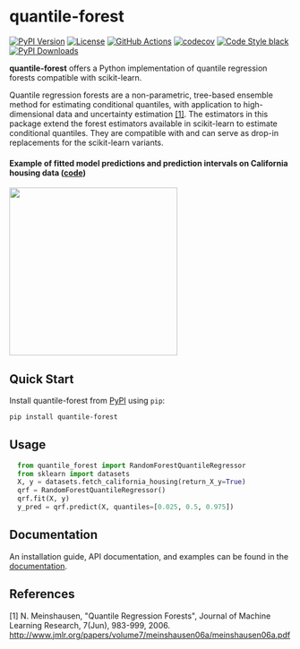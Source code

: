 # quantile-forest

[![PyPI Version](https://badge.fury.io/py/quantile-forest.svg)](https://badge.fury.io/py/quantile-forest)
[![License](https://img.shields.io/badge/License-Apache_2.0-blue.svg)](https://opensource.org/licenses/Apache-2.0)
[![GitHub Actions](https://github.com/zillow/quantile-forest/actions/workflows/python-app.yml/badge.svg)](https://github.com/zillow/quantile-forest/actions/workflows/python-app.yml)
[![codecov](https://codecov.io/gh/zillow/quantile-forest/branch/main/graph/badge.svg?token=STRT8T67YP)](https://codecov.io/gh/zillow/quantile-forest)
[![Code Style black](https://img.shields.io/badge/code%20style-black-000000.svg)](https://github.com/psf/black)
[![PyPI Downloads](https://img.shields.io/pypi/dm/quantile-forest)](https://pypi.org/project/quantile-forest)

**quantile-forest** offers a Python implementation of quantile regression forests compatible with scikit-learn.

Quantile regression forests are a non-parametric, tree-based ensemble method for estimating conditional quantiles, with application to high-dimensional data and uncertainty estimation [[1]](#1). The estimators in this package extend the forest estimators available in scikit-learn to estimate conditional quantiles. They are compatible with and can serve as drop-in replacements for the scikit-learn variants.

#### Example of fitted model predictions and prediction intervals on California housing data ([code](https://zillow.github.io/quantile-forest/auto_examples/plot_quantile_regression_intervals.html#sphx-glr-auto-examples-plot-quantile-regression-intervals-py))
<img src="https://zillow.github.io/quantile-forest/_images/sphx_glr_plot_quantile_regression_intervals_001.png" height="300" />

Quick Start
-----------

Install quantile-forest from [PyPI](https://pypi.org/project/quantile-forest) using `pip`:

```bash
pip install quantile-forest
```

Usage
-----

```python
  from quantile_forest import RandomForestQuantileRegressor
  from sklearn import datasets
  X, y = datasets.fetch_california_housing(return_X_y=True)
  qrf = RandomForestQuantileRegressor()
  qrf.fit(X, y)
  y_pred = qrf.predict(X, quantiles=[0.025, 0.5, 0.975])
```

Documentation
-------------

An installation guide, API documentation, and examples can be found in the [documentation](https://zillow.github.io/quantile-forest).


References
----------

<a id="1">[1]</a> N. Meinshausen, "Quantile Regression Forests", Journal of Machine Learning Research, 7(Jun), 983-999, 2006. http://www.jmlr.org/papers/volume7/meinshausen06a/meinshausen06a.pdf
